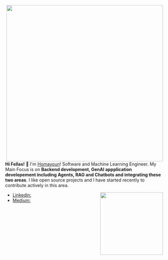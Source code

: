 
<img src="header1.jpg" align="right" width="500px">

**Hi Fellas!** 👋
I'm [Homayoun](https://www.linkedin.com/in/homayounsrp/)! Software and Machine Learning Engineer. My Main Focus is on **Backend development, GenAI appplication developement including Agents, RAG and Chatbots and integrating these two areas**. I like open source projects and I have started recently to contribute actively in this area.

<img src="ai.gif" align="right" width="200px">

- [Linkedin:](https://www.linkedin.com/in/homayounsrp/)
- [Medium:](https://medium.com/@homayoun.srp)
